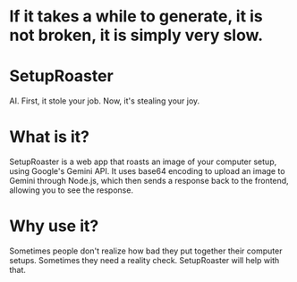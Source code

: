 # If it takes a while to generate, it is not broken, it is simply very slow.

# SetupRoaster
AI. First, it stole your job. Now, it's stealing your joy.

# What is it?
SetupRoaster is a web app that roasts an image of your computer setup, using Google's Gemini API.
It uses base64 encoding to upload an image to Gemini through Node.js, which then sends a response back to the frontend, allowing you to see the response.

# Why use it?
Sometimes people don't realize how bad they put together their computer setups.
Sometimes they need a reality check.
SetupRoaster will help with that.
